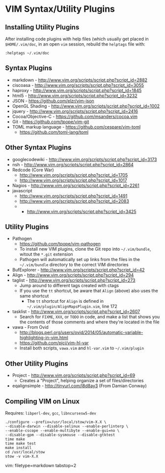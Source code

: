 # VIM Syntax/Utility Plugins #

## Installing Utility Plugins ##

After installing code plugins with help files (which usually get placed in
`$HOME/.vim/doc`, in an open `vim` session, rebuild the `helptags` file with:

    :helptags ~/.vim/doc

## Syntax Plugins ##
- markdown - http://www.vim.org/scripts/script.php?script_id=2882
- ciscoasa - http://www.vim.org/scripts/script.php?script_id=3055
- haproxy - http://www.vim.org/scripts/script.php?script_id=1845
- html5 - http://www.vim.org/scripts/script.php?script_id=3232
- JSON - https://github.com/elzr/vim-json
- OpenGL Shading - http://www.vim.org/scripts/script.php?script_id=1002
- jquery - http://www.vim.org/scripts/script.php?script_id=2416
- Cocoa/Objective-C - https://github.com/msanders/cocoa.vim
- Git - https://github.com/tpope/vim-git
- TOML markup language - https://github.com/cespare/vim-toml
  - https://github.com/toml-lang/toml

## Other Syntax Plugins ##
- googlecodewiki - http://www.vim.org/scripts/script.php?script_id=3173
- nsh - http://www.vim.org/scripts/script.php?script_id=2864
- Redcode  (Core War)
  - http://www.vim.org/scripts/script.php?script_id=1705
  - http://www.vim.org/scripts/script.php?script_id=1017
- Nagios - http://www.vim.org/scripts/script.php?script_id=2261
- javascript
  - http://www.vim.org/scripts/script.php?script_id=1491
  - http://www.vim.org/scripts/script.php?script_id=2083
  - * http://www.vim.org/scripts/script.php?script_id=3425

## Utility Plugins ##
- Pathogen
  - https://github.com/tpope/vim-pathogen
  - To install new VIM plugins, clone the Git repo into `~/.vim/bundle`,
    witout the `*.git` extension
  - Pathogen will automatically set up links from the files in the
    `~/.vim/bundle` directory to the correct VIM directories
- BufExplorer - http://www.vim.org/scripts/script.php?script_id=42
- Align - http://www.vim.org/scripts/script.php?script_id=294
- taglist - http://www.vim.org/scripts/script.php?script_id=273
  - Jump around to different tags created with ctags
  - If you use the `tt` shortcut, be aware that `Align` (above) also uses the
    same shortcut
    - The `tt` shortcut for `Align` is defined in
      `~/.vim/plugin/AlignMapsPlugin.vim`, line 172
- tasklist - http://www.vim.org/scripts/script.php?script_id=2607
  - Search for `FIXME`, `XXX`, or `TODO` in code, and make a list that shows
    you the contents of those comments and where they're located in the file
- vawa - From Ovid
  - http://blogs.perl.org/users/ovid/2014/05/automatic-variable-highlighting-in-vim.html
  - https://github.com/pjcj/vim-hl-var
  - Install both scripts, `vawa.vim` and `hl-var.vim` to `~/.vim/plugin`

## Other Utility Plugins ##
- Project - http://www.vim.org/scripts/script.php?script_id=69
  - Creates a "Project", helping organize a set of files/directories
- eqalignsimple - http://tinyurl.com/l8d8ay3 (From Damian Conway)

## Compiling VIM on Linux ##
Requires: `libperl-dev`, `gcc`, `libncursesw5-dev`

    ./configure --prefix=/usr/local/stow/vim-X.X \
    --disable-darwin --disable-selinux --enable-perlinterp \
    --enable-cscope --enable-multibyte --enable-gui=no \
    --disable-gpm --disable-sysmouse --disable-gtktest
    time make
    time make test
    make install
    cd /usr/local/stow
    stow -v vim-X.X

vim: filetype=markdown tabstop=2
